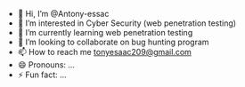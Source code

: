 - 👋 Hi, I’m @Antony-essac
- 👀 I’m interested in Cyber Security (web penetration testing)
- 🌱 I’m currently learning web penetration testing
- 💞️ I’m looking to collaborate on bug hunting program
- 📫 How to reach me tonyesaac209@gmail.com
- 😄 Pronouns: ...
- ⚡ Fun fact: ...

<!---
Antony-essac/Antony-essac is a ✨ special ✨ repository because its `README.md` (this file) appears on your GitHub profile.
You can click the Preview link to take a look at your changes.
--->
